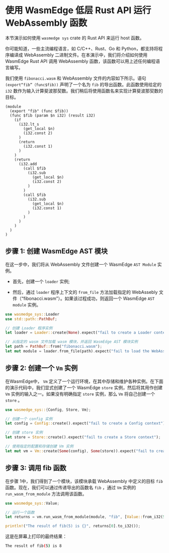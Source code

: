 # 使用 WasmEdge 低层 Rust API 运行 WebAssembly 函数

本节演示如何使用 `wasmedge sys` crate 的 Rust API 来运行 host 函数。

你可能知道，一些主流编程语言，如 C/C++、Rust、Go 和 Python，都支持将程序编译成 WebAssembly 二进制文件。在本演示中，我们将介绍如何使用 WasmEdge Rust API 调用 WebAssembly 函数，该函数可以用上述任何编程语言编写。

我们使用 `fibonacci.wasm` 和 WebAssembly 文件的内容如下所示。语句 `(export“fib”（func$fib))` 声明了一个名为 `fib` 的导出函数。此函数使用给定的 `i32` 数作为输入计算斐波那契数。我们稍后将使用函数名来实现计算斐波那契数的目标。

```wasm
(module
  (export "fib" (func $fib))
  (func $fib (param $n i32) (result i32)
    (if
      (i32.lt_s
        (get_local $n)
        (i32.const 2)
      )
      (return
        (i32.const 1)
      )
    )
    (return
      (i32.add
        (call $fib
          (i32.sub
            (get_local $n)
            (i32.const 2)
          )
        )
        (call $fib
          (i32.sub
            (get_local $n)
            (i32.const 1)
          )
        )
      )
    )
  )
)
```
## 步骤 1: 创建 WasmEdge AST 模块

在这一步中，我们将从 WebAssembly 文件创建一个 WasmEdge `AST Module` 实例。

- 首先，创建一个 `loader` 实例;

- 然后，通过 `loader` 程序上下文的 `from_file` 方法加载指定的 WebAssebly 文件（“fibonacci.wasm”）。如果该过程成功，则返回一个 WasmEdge `AST module` 实例。

```rust
use wasmedge_sys::Loader
use std::path::PathBuf;

// 创建 Loader 程序实例
let loader = Loader::create(None).expect("fail to create a Loader context");

// 从指定的 wasm 文件加载 wasm 模块，并返回 WasmEdge AST 模块实例
let path = PathBuf::from("fibonacci.wasm");
let mut module = loader.from_file(path).expect("fail to load the WebAssembly file");
```
## 步骤 2: 创建一个 `Vm` 实例
在WasmEdge中， `Vm` 定义了一个运行环境，在其中存储和维护各种实例。在下面的演示代码中，我们显式创建了一个 WasmEdge `store` 实例，然后将其用作创建 `Vm` 实例的输入之一。如果没有明确指定 `store` 实例，那么 `Vm` 将自己创建一个 `store` 。

```rust
use wasmedge_sys::{Config, Store, Vm};

// 创建一个 config 实例
let config = Config::create().expect("fail to create a Config context");

// 创建 store 实例
let store = Store::create().expect("fail to create a Store context");

// 使用指定的配置和存储创建 Vm 实例
let mut vm = Vm::create(Some(config), Some(store)).expect("fail to create a Vm context");
```
## 步骤 3: 调用 fib 函数

在步骤 1中，我们得到了一个模块，该模块承载 WebAssembly 中定义的目标 `fib` 函数。现在，我们可以通过传递导出的函数名 `fib` ，通过 `Vm` 实例的 `run_wasm_from_module` 方法调用该函数。
```rust
use wasmedge_sys::Value;

// 运行一个函数
let returns = vm.run_wasm_from_module(module, "fib", [Value::from_i32(5)]).expect("fail to run the target function in the module");

println!("The result of fib(5) is {}", returns[0].to_i32());
```
这是在屏幕上打印的最终结果：
 ```bash
 The result of fib(5) is 8
 ```
